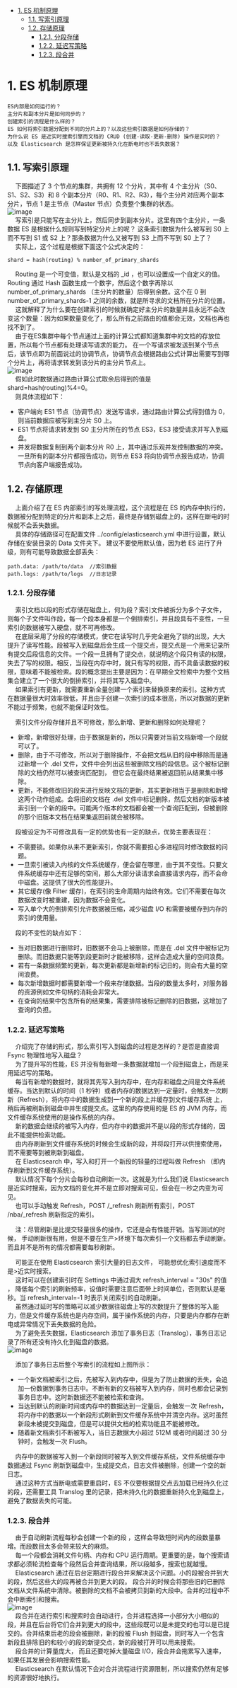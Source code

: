 

<!-- TOC -->

- [1. ES 机制原理](#1-es-机制原理)
    - [1.1. 写索引原理](#11-写索引原理)
    - [1.2. 存储原理](#12-存储原理)
        - [1.2.1. 分段存储](#121-分段存储)
        - [1.2.2. 延迟写策略](#122-延迟写策略)
        - [1.2.3. 段合并](#123-段合并)

<!-- /TOC -->

<!-- 
https://mp.weixin.qq.com/s/Gu1whuNZ_ODeyZFYbYrfRg
https://mp.weixin.qq.com/s/xQYqpQTP14JOyyJI7qyT9A
-->

# 1. ES 机制原理

    ES内部是如何运行的？
    主分片和副本分片是如何同步的？
    创建索引的流程是什么样的？
    ES 如何将索引数据分配到不同的分片上的？以及这些索引数据是如何存储的？
    为什么说 ES 是近实时搜索引擎而文档的 CRUD (创建-读取-更新-删除) 操作是实时的？
    以及 Elasticsearch 是怎样保证更新被持久化在断电时也不丢失数据？

## 1.1. 写索引原理  
&emsp; 下图描述了 3 个节点的集群，共拥有 12 个分片，其中有 4 个主分片（S0、S1、S2、S3）和 8 个副本分片（R0、R1、R2、R3），每个主分片对应两个副本分片，节点 1 是主节点（Master 节点）负责整个集群的状态。  
![image](https://gitee.com/wt1814/pic-host/raw/master/images/ES/es-10.png)  
&emsp; 写索引是只能写在主分片上，然后同步到副本分片。这里有四个主分片，一条数据 ES 是根据什么规则写到特定分片上的呢？
这条索引数据为什么被写到 S0 上而不写到 S1 或 S2 上？那条数据为什么又被写到 S3 上而不写到 S0 上了？  
&emsp; 实际上，这个过程是根据下面这个公式决定的：  

    shard = hash(routing) % number_of_primary_shards  

&emsp; Routing 是一个可变值，默认是文档的 _id ，也可以设置成一个自定义的值。Routing 通过 Hash 函数生成一个数字，然后这个数字再除以 number_of_primary_shards （主分片的数量）后得到余数。这个在 0 到 number_of_primary_shards-1 之间的余数，就是所寻求的文档所在分片的位置。  
&emsp; 这就解释了为什么要在创建索引的时候就确定好主分片的数量并且永远不会改变这个数量：因为如果数量变化了，那么所有之前路由的值都会无效，文档也再也找不到了。  
&emsp; 由于在ES集群中每个节点通过上面的计算公式都知道集群中的文档的存放位置，所以每个节点都有处理读写请求的能力。
在一个写请求被发送到某个节点后，该节点即为前面说过的协调节点，协调节点会根据路由公式计算出需要写到哪个分片上，再将请求转发到该分片的主分片节点上。   
![image](https://gitee.com/wt1814/pic-host/raw/master/images/ES/es-11.png)  
&emsp; 假如此时数据通过路由计算公式取余后得到的值是 shard=hash(routing)%4=0。  
&emsp; 则具体流程如下：  

* 客户端向 ES1 节点（协调节点）发送写请求，通过路由计算公式得到值为 0，则当前数据应被写到主分片 S0 上。  
* ES1 节点将请求转发到 S0 主分片所在的节点 ES3，ES3 接受请求并写入到磁盘。  
* 并发将数据复制到两个副本分片 R0 上，其中通过乐观并发控制数据的冲突。一旦所有的副本分片都报告成功，则节点 ES3 将向协调节点报告成功，协调节点向客户端报告成功。  

## 1.2. 存储原理  
&emsp; 上面介绍了在 ES 内部索引的写处理流程，这个流程是在 ES 的内存中执行的，数据被分配到特定的分片和副本上之后，最终是存储到磁盘上的，这样在断电的时候就不会丢失数据。  
&emsp; 具体的存储路径可在配置文件 ../config/elasticsearch.yml 中进行设置，默认存储在安装目录的 Data 文件夹下。
建议不要使用默认值，因为若 ES 进行了升级，则有可能导致数据全部丢失：  

    path.data: /path/to/data  //索引数据
    path.logs: /path/to/logs  //日志记录

### 1.2.1. 分段存储  
&emsp; 索引文档以段的形式存储在磁盘上，何为段？索引文件被拆分为多个子文件，则每个子文件叫作段，每一个段本身都是一个倒排索引，并且段具有不变性，一旦索引的数据被写入硬盘，就不可再修改。  
&emsp; 在底层采用了分段的存储模式，使它在读写时几乎完全避免了锁的出现，大大提升了读写性能。段被写入到磁盘后会生成一个提交点，提交点是一个用来记录所有提交后段信息的文件。一个段一旦拥有了提交点，就说明这个段只有读的权限，失去了写的权限。相反，当段在内存中时，就只有写的权限，而不具备读数据的权限，意味着不能被检索。段的概念提出主要是因为：在早期全文检索中为整个文档集合建立了一个很大的倒排索引，并将其写入磁盘中。    
&emsp; 如果索引有更新，就需要重新全量创建一个索引来替换原来的索引。这种方式在数据量很大时效率很低，并且由于创建一次索引的成本很高，所以对数据的更新不能过于频繁，也就不能保证时效性。  

&emsp; 索引文件分段存储并且不可修改，那么新增、更新和删除如何处理呢？  

* 新增，新增很好处理，由于数据是新的，所以只需要对当前文档新增一个段就可以了。
* 删除，由于不可修改，所以对于删除操作，不会把文档从旧的段中移除而是通过新增一个 .del 文件，文件中会列出这些被删除文档的段信息。这个被标记删除的文档仍然可以被查询匹配到， 但它会在最终结果被返回前从结果集中移除。  
* 更新，不能修改旧的段来进行反映文档的更新，其实更新相当于是删除和新增这两个动作组成。会将旧的文档在 .del 文件中标记删除，然后文档的新版本被索引到一个新的段中。可能两个版本的文档都会被一个查询匹配到，但被删除的那个旧版本文档在结果集返回前就会被移除。  

&emsp; 段被设定为不可修改具有一定的优势也有一定的缺点，优势主要表现在：  
* 不需要锁。如果你从来不更新索引，你就不需要担心多进程同时修改数据的问题。  
* 一旦索引被读入内核的文件系统缓存，便会留在哪里，由于其不变性。只要文件系统缓存中还有足够的空间，那么大部分读请求会直接请求内存，而不会命中磁盘。这提供了很大的性能提升。  
* 其它缓存(像 Filter 缓存)，在索引的生命周期内始终有效。它们不需要在每次数据改变时被重建，因为数据不会变化。  
* 写入单个大的倒排索引允许数据被压缩，减少磁盘 I/O 和需要被缓存到内存的索引的使用量。  

&emsp; 段的不变性的缺点如下：  
* 当对旧数据进行删除时，旧数据不会马上被删除，而是在 .del 文件中被标记为删除。而旧数据只能等到段更新时才能被移除，这样会造成大量的空间浪费。  
* 若有一条数据频繁的更新，每次更新都是新增新的标记旧的，则会有大量的空间浪费。  
* 每次新增数据时都需要新增一个段来存储数据。当段的数量太多时，对服务器的资源例如文件句柄的消耗会非常大。  
* 在查询的结果中包含所有的结果集，需要排除被标记删除的旧数据，这增加了查询的负担。  

### 1.2.2. 延迟写策略  
&emsp; 介绍完了存储的形式，那么索引写入到磁盘的过程是怎样的？是否是直接调 Fsync 物理性地写入磁盘？   
&emsp; 为了提升写的性能，ES 并没有每新增一条数据就增加一个段到磁盘上，而是采用延迟写的策略。  
&emsp; 每当有新增的数据时，就将其先写入到内存中，在内存和磁盘之间是文件系统缓存。当达到默认的时间（1 秒钟）或者内存的数据达到一定量时，会触发一次刷新（Refresh），将内存中的数据生成到一个新的段上并缓存到文件缓存系统 上，稍后再被刷新到磁盘中并生成提交点。这里的内存使用的是 ES 的 JVM 内存，而文件缓存系统使用的是操作系统的内存。  
&emsp; 新的数据会继续的被写入内存，但内存中的数据并不是以段的形式存储的，因此不能提供检索功能。  
&emsp; 由内存刷新到文件缓存系统的时候会生成新的段，并将段打开以供搜索使用，而不需要等到被刷新到磁盘。  
&emsp; 在 Elasticsearch 中，写入和打开一个新段的轻量的过程叫做 Refresh （即内存刷新到文件缓存系统）。  
&emsp; 默认情况下每个分片会每秒自动刷新一次。这就是为什么我们说 Elasticsearch 是近实时搜索，因为文档的变化并不是立即对搜索可见，但会在一秒之内变为可见。  
&emsp; 也可以手动触发 Refresh，POST /_refresh 刷新所有索引，POST /nba/_refresh 刷新指定的索引。  

&emsp; 注：尽管刷新是比提交轻量很多的操作，它还是会有性能开销。当写测试的时候， 手动刷新很有用，但是不要在生产>环境下每次索引一个文档都去手动刷新。而且并不是所有的情况都需要每秒刷新。  

&emsp; 可能正在使用 Elasticsearch 索引大量的日志文件， 可能想优化索引速度而不是>近实时搜索。  
&emsp; 这时可以在创建索引时在 Settings 中通过调大 refresh_interval = "30s" 的值 ， 降低每个索引的刷新频率，设值时需要注意后面带上时间单位，否则默认是毫秒。当 refresh_interval=-1 时表示关闭索引的自动刷新。  
&emsp; 虽然通过延时写的策略可以减少数据往磁盘上写的次数提升了整体的写入能力，但是文件缓存系统也是内存空间，属于操作系统的内存，只要是内存都存在断电或异常情况下丢失数据的危险。  
&emsp; 为了避免丢失数据，Elasticsearch 添加了事务日志（Translog），事务日志记录了所有还没有持久化到磁盘的数据。  
![image](https://gitee.com/wt1814/pic-host/raw/master/images/ES/es-12.png)  

&emsp; 添加了事务日志后整个写索引的流程如上图所示：  

* 一个新文档被索引之后，先被写入到内存中，但是为了防止数据的丢失，会追加一份数据到事务日志中。不断有新的文档被写入到内存，同时也都会记录到事务日志中。这时新数据还不能被检索和查询。  
* 当达到默认的刷新时间或内存中的数据达到一定量后，会触发一次  Refresh，将内存中的数据以一个新段形式刷新到文件缓存系统中并清空内存。这时虽然新段未被提交到磁盘，但是可以提供文档的检索功能且不能被修改。  
* 随着新文档索引不断被写入，当日志数据大小超过 512M 或者时间超过 30 分钟时，会触发一次 Flush。  

&emsp; 内存中的数据被写入到一个新段同时被写入到文件缓存系统，文件系统缓存中数据通过 Fsync 刷新到磁盘中，生成提交点，日志文件被删除，创建一个空的新日志。  
&emsp; 通过这种方式当断电或需要重启时，ES 不仅要根据提交点去加载已经持久化过的段，还需要工具 Translog 里的记录，把未持久化的数据重新持久化到磁盘上，避免了数据丢失的可能。  

### 1.2.3. 段合并  
&emsp; 由于自动刷新流程每秒会创建一个新的段 ，这样会导致短时间内的段数量暴增。而段数目太多会带来较大的麻烦。  
&emsp; 每一个段都会消耗文件句柄、内存和 CPU 运行周期。更重要的是，每个搜索请求都必须轮流检查每个段然后合并查询结果，所以段越多，搜索也就越慢。  
&emsp; Elasticsearch 通过在后台定期进行段合并来解决这个问题。小的段被合并到大的段，然后这些大的段再被合并到更大的段。
段合并的时候会将那些旧的已删除文档从文件系统中清除。被删除的文档不会被拷贝到新的大段中。合并的过程中不会中断索引和搜索。  
![image](https://gitee.com/wt1814/pic-host/raw/master/images/ES/es-13.png)  
&emsp; 段合并在进行索引和搜索时会自动进行，合并进程选择一小部分大小相似的段，并且在后台将它们合并到更大的段中，这些段既可以是未提交的也可以是已提交的。合并结束后老的段会被删除，新的段被 Flush 到磁盘，同时写入一个包含新段且排除旧的和较小的段的新提交点，新的段被打开可以用来搜索。  
&emsp; 段合并的计算量庞大， 而且还要吃掉大量磁盘 I/O，段合并会拖累写入速率，如果任其发展会影响搜索性能。  
&emsp; Elasticsearch 在默认情况下会对合并流程进行资源限制，所以搜索仍然有足够的资源很好地执行。  


